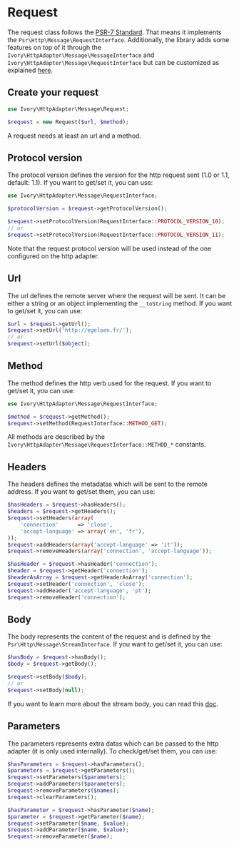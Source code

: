 # Request

The request class follows the [PSR-7 Standard](https://github.com/php-fig/fig-standards/blob/master/proposed/http-message.md).
That means it implements the `Psr\Http\Message\RequestInterface`. Additionally, the library adds some features on top of
it through the `Ivory\HttpAdapter\Message\MessageInterface` and `Ivory\HttpAdapter\Message\RequestInterface` but can be
customized as explained [here](/doc/configuration.md#message-factory).

## Create your request

``` php
use Ivory\HttpAdapter\Message\Request;

$request = new Request($url, $method);
```

A request needs at least an url and a method.

## Protocol version

The protocol version defines the version for the http request sent (1.0 or 1.1, default: 1.1). If you want to get/set
it, you can use:

``` php
use Ivory\HttpAdapter\Message\RequestInterface;

$protocolVersion = $request->getProtocolVersion();

$request->setProtocolVersion(RequestInterface::PROTOCOL_VERSION_10);
// or
$request->setProtocolVersion(RequestInterface::PROTOCOL_VERSION_11);
```

Note that the request protocol version will be used instead of the one configured on the http adapter.

## Url

The url defines the remote server where the request will be sent. It can be either a string or an object implementing
the `__toString` method. If you want to get/set it, you can use:

``` php
$url = $request->getUrl();
$request->setUrl('http://egeloen.fr/');
// or
$request->setUrl($object);
```

## Method

The method defines the http verb used for the request. If you want to get/set it, you can use:

``` php
use Ivory\HttpAdapter\Message\RequestInterface;

$method = $request->getMethod();
$request->setMethod(RequestInterface::METHOD_GET);
```

All methods are described by the `Ivory\HttpAdapter\Message\RequestInterface::METHOD_*` constants.

## Headers

The headers defines the metadatas which will be sent to the remote address. If you want to get/set them, you can use:

``` php
$hasHeaders = $request->hasHeaders();
$headers = $request->getHeaders();
$request->setHeaders(array(
    'connection'      => 'close',
    'accept-language' => array('en', 'fr'),
));
$request->addHeaders(array('accept-language' => 'it'));
$request->removeHeaders(array('connection', 'accept-language'));

$hasHeader = $request->hasHeader('connection');
$header = $request->getHeader('connection');
$headerAsArray = $request->getHeaderAsArray('connection');
$request->setHeader('connection', 'close');
$request->addHeader('accept-language', 'pt');
$request->removeHeader('connection');
```

## Body

The body represents the content of the request and is defined by the `Psr\Http\Message\StreamInterface`. If you want to
get/set it, you can use:

``` php
$hasBody = $request->hasBody();
$body = $request->getBody();

$request->setBody($body);
// or
$request->setBody(null);
```

If you want to learn more about the stream body, you can read this [doc](/doc/stream.md).

## Parameters

The parameters represents extra datas which can be passed to the http adapter (it is only used internally).
To check/get/set them, you can use:

``` php
$hasParameters = $request->hasParameters();
$parameters = $request->getParameters();
$request->setParameters($parameters);
$request->addParameters($parameters);
$request->removeParameters($names);
$request->clearParameters();

$hasParameter = $request->hasParameter($name);
$parameter = $request->getParameter($name);
$request->setParameter($name, $value);
$request->addParameter($name, $value);
$request->removeParameter($name);
```
